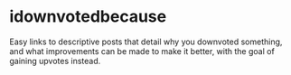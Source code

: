 # idownvotedbecause
Easy links to descriptive posts that detail why you downvoted something, and what improvements can be made to make it better, with the goal of gaining upvotes instead.
